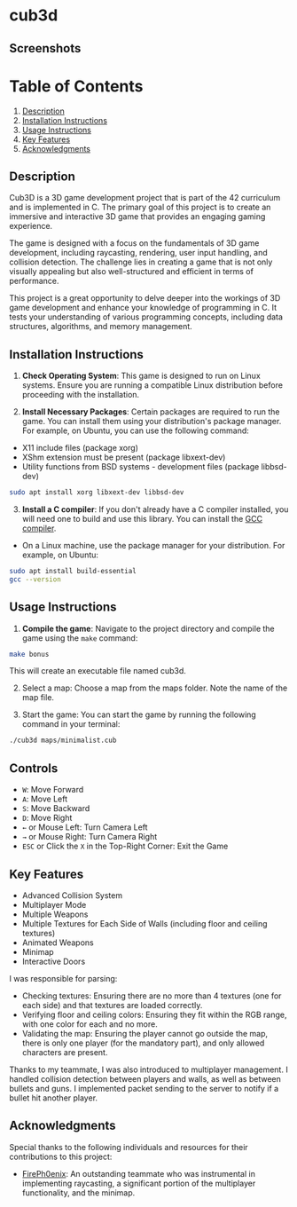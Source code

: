 # cub3d

## Screenshots

# Table of Contents
1. [Description](#description)
2. [Installation Instructions](#installation-instructions)
3. [Usage Instructions](#usage-instructions)
4. [Key Features](#key-features)
5. [Acknowledgments](#acknowledgments)

## Description

Cub3D is a 3D game development project that is part of the 42 curriculum and is implemented in C. The primary goal of this project is to create an immersive and interactive 3D game that provides an engaging gaming experience.

The game is designed with a focus on the fundamentals of 3D game development, including raycasting, rendering, user input handling, and collision detection. The challenge lies in creating a game that is not only visually appealing but also well-structured and efficient in terms of performance.

This project is a great opportunity to delve deeper into the workings of 3D game development and enhance your knowledge of programming in C. It tests your understanding of various programming concepts, including data structures, algorithms, and memory management.

## Installation Instructions

1. **Check Operating System**: This game is designed to run on Linux systems. Ensure you are running a compatible Linux distribution before proceeding with the installation.

2. **Install Necessary Packages**: Certain packages are required to run the game. You can install them using your distribution's package manager. For example, on Ubuntu, you can use the following command:

- X11 include files (package xorg)
- XShm extension must be present (package libxext-dev)
- Utility functions from BSD systems - development files (package libbsd-dev)

```bash
sudo apt install xorg libxext-dev libbsd-dev
```

3. **Install a C compiler**: If you don't already have a C compiler installed, you will need one to build and use this library. You can install the [GCC compiler](https://gcc.gnu.org).

- On a Linux machine, use the package manager for your distribution. For example, on Ubuntu:
```bash
sudo apt install build-essential
gcc --version
```

## Usage Instructions

1. **Compile the game**: Navigate to the project directory and compile the game using the `make` command:
```bash
make bonus
```
This will create an executable file named cub3d.

2. Select a map: Choose a map from the maps folder. Note the name of the map file.

3. Start the game: You can start the game by running the following command in your terminal:
```bash
./cub3d maps/minimalist.cub
```

## Controls

- `W`: Move Forward
- `A`: Move Left
- `S`: Move Backward
- `D`: Move Right
- `←` or Mouse Left: Turn Camera Left
- `→` or Mouse Right: Turn Camera Right
- `ESC` or Click the `X` in the Top-Right Corner: Exit the Game

## Key Features

- Advanced Collision System
- Multiplayer Mode
- Multiple Weapons
- Multiple Textures for Each Side of Walls (including floor and ceiling textures)
- Animated Weapons
- Minimap
- Interactive Doors

I was responsible for parsing:

- Checking textures: Ensuring there are no more than 4 textures (one for each side) and that textures are loaded correctly.
- Verifying floor and ceiling colors: Ensuring they fit within the RGB range, with one color for each and no more.
- Validating the map: Ensuring the player cannot go outside the map, there is only one player (for the mandatory part), and only allowed characters are present.

Thanks to my teammate, I was also introduced to multiplayer management. I handled collision detection between players and walls, as well as between bullets and guns. I implemented packet sending to the server to notify if a bullet hit another player.

## Acknowledgments

Special thanks to the following individuals and resources for their contributions to this project:

- [FirePh0enix](https://github.com/FirePh0enix): An outstanding teammate who was instrumental in implementing raycasting, a significant portion of the multiplayer functionality, and the minimap.
